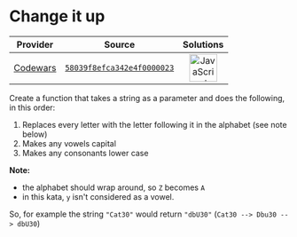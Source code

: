 [_metadata_:generated]: - "true"

# Change it up

<!-- INFO TABLE BEGIN -->

| Provider                                        | Source                                                                               | Solutions                                                                                                                                                    |
| :---------------------------------------------: | :----------------------------------------------------------------------------------: | :----------------------------------------------------------------------------------------------------------------------------------------------------------: |
| [Codewars](../../../docs/providers/Codewars.md) | [`58039f8efca342e4f0000023`](https://www.codewars.com/kata/58039f8efca342e4f0000023) | [<img src="https://res.cloudinary.com/rascaltwo/image/upload/v1631924076/javascript_ehszr7.svg" alt="JavaScript" title="JavaScript" width="50" />](solve.js) |

<!-- INFO TABLE END -->

Create a function that takes a string as a parameter and does the following, in this order:

1. Replaces every letter with the letter following it in the alphabet (see note below)
1. Makes any vowels capital
1. Makes any consonants lower case

**Note:** 
* the alphabet should wrap around, so `Z` becomes `A`
* in this kata, `y` isn't considered as a vowel.

So, for example the string `"Cat30"` would return `"dbU30"` (`Cat30 --> Dbu30 --> dbU30`)

